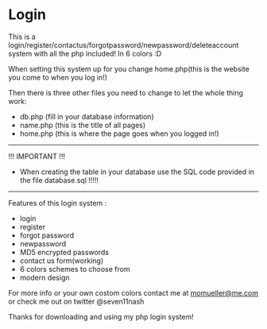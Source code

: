 Login
=====

This is a login/register/contactus/forgotpassword/newpassword/deleteaccount system with all the php included! In 6 colors :D

When setting this system up for you change home.php(this is the website you come to when you log in!)

Then there is three other files you need to change to let the whole thing work:
- db.php (fill in your database information)
- name.php (this is the title of all pages)
- home.php (this is where the page goes when you logged in!)


---

!!! IMPORTANT !!!
- When creating the table in your database use the SQL code provided in the file database.sql !!!!!

---


Features of this login system :
- login
- register
- forgot password
- newpassword
- MD5 encrypted passwords
- contact us form(working)
- 6 colors schemes to choose from
- modern design

For more info or your own costom colors contact me at momueller@me.com or check me out on twitter @seven11nash

Thanks for downloading and using my php login system!
